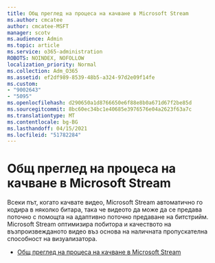```yaml
---
title: Общ преглед на процеса на качване в Microsoft Stream
ms.author: cmcatee
author: cmcatee-MSFT
manager: scotv
ms.audience: Admin
ms.topic: article
ms.service: o365-administration
ROBOTS: NOINDEX, NOFOLLOW
localization_priority: Normal
ms.collection: Adm_O365
ms.assetid: ef2df989-8539-48b5-a324-97d2e09f14fe
ms.custom:
- "9002643"
- "5095"
ms.openlocfilehash: d290650a1d8766650e6f88e8b0a671d67f2be85d
ms.sourcegitcommit: 8bc60ec34bc1e40685e3976576e04a2623f63a7c
ms.translationtype: MT
ms.contentlocale: bg-BG
ms.lasthandoff: 04/15/2021
ms.locfileid: "51782284"
---
```

# <a name="upload-process-overview-in-microsoft-stream"></a>Общ преглед на процеса на качване в Microsoft Stream

Всеки път, когато качвате видео, Microsoft Stream автоматично го кодира в няколко битара, така че видеото да може да се предава поточно с помощта на адаптивно поточно предаване на битстрийм. Microsoft Stream оптимизира побитора и качеството на възпроизвежданото видео въз основа на наличната пропускателна способност на визуализатора.

- [Общ преглед на процеса на качване в Microsoft Stream](https://docs.microsoft.com/stream/upload-process-overview)
